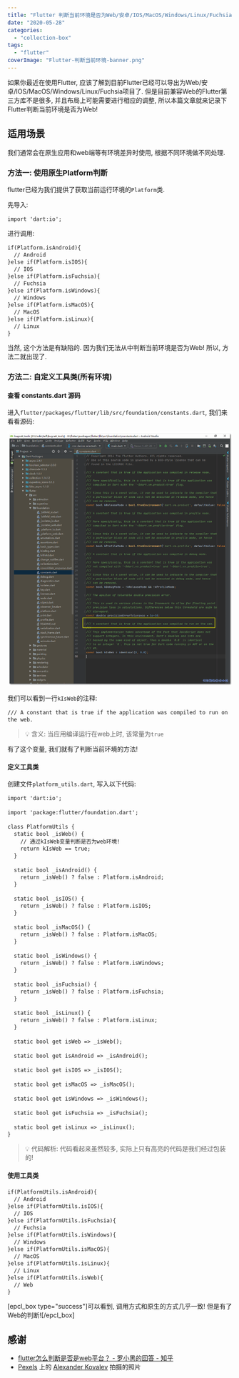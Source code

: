 ```yaml
---
title: "Flutter 判断当前环境是否为Web/安卓/IOS/MacOS/Windows/Linux/Fuchsia"
date: "2020-05-28"
categories: 
  - "collection-box"
tags: 
  - "flutter"
coverImage: "Flutter-判断当前环境-banner.png"
---
```


如果你最近在使用Flutter, 应该了解到目前Flutter已经可以导出为Web/安卓/IOS/MacOS/Windows/Linux/Fuchsia项目了. 但是目前兼容Web的Flutter第三方库不是很多, 并且布局上可能需要进行相应的调整, 所以本篇文章就来记录下Flutter判断当前环境是否为Web!

## 适用场景

我们通常会在原生应用和web端等有环境差异时使用, 根据不同环境做不同处理.

### 方法一: 使用原生Platform判断

flutter已经为我们提供了获取当前运行环境的`Platform`类.

先导入:

```
import 'dart:io';
```

进行调用:

```
if(Platform.isAndroid){
  // Android
}else if(Platform.isIOS){
  // IOS
}else if(Platform.isFuchsia){
  // Fuchsia
}else if(Platform.isWindows){
  // Windows
}else if(Platform.isMacOS){
  // MacOS
}else if(Platform.isLinux){
  // Linux
}
```

当然, 这个方法是有缺陷的. 因为我们无法从中判断当前环境是否为Web! 所以, 方法二就出现了.

### 方法二: 自定义工具类(所有环境)

#### 查看 constants.dart 源码

进入`flutter/packages/flutter/lib/src/foundation/constants.dart`, 我们来看看源码:

![](images/Flutter-判断当前环境-01.png)

我们可以看到一行`kIsWeb`的注释:

```
/// A constant that is true if the application was compiled to run on the web.
```

> 💡 含义: 当应用编译运行在web上时, 该常量为`true`

有了这个变量, 我们就有了判断当前环境的方法!

#### 定义工具类

创建文件`platform_utils.dart`, 写入以下代码:

```
import 'dart:io';

import 'package:flutter/foundation.dart';

class PlatformUtils {
  static bool _isWeb() {
    // 通过kIsWeb变量判断是否为web环境!
    return kIsWeb == true;
  }

  static bool _isAndroid() {
    return _isWeb() ? false : Platform.isAndroid;
  }

  static bool _isIOS() {
    return _isWeb() ? false : Platform.isIOS;
  }

  static bool _isMacOS() {
    return _isWeb() ? false : Platform.isMacOS;
  }

  static bool _isWindows() {
    return _isWeb() ? false : Platform.isWindows;
  }

  static bool _isFuchsia() {
    return _isWeb() ? false : Platform.isFuchsia;
  }

  static bool _isLinux() {
    return _isWeb() ? false : Platform.isLinux;
  }

  static bool get isWeb => _isWeb();

  static bool get isAndroid => _isAndroid();

  static bool get isIOS => _isIOS();

  static bool get isMacOS => _isMacOS();

  static bool get isWindows => _isWindows();

  static bool get isFuchsia => _isFuchsia();

  static bool get isLinux => _isLinux();
}
```

> 💡 代码解析: 代码看起来虽然较多, 实际上只有高亮的代码是我们经过包装的!

#### 使用工具类

```
if(PlatformUtils.isAndroid){
  // Android
}else if(PlatformUtils.isIOS){
  // IOS
}else if(PlatformUtils.isFuchsia){
  // Fuchsia
}else if(PlatformUtils.isWindows){
  // Windows
}else if(PlatformUtils.isMacOS){
  // MacOS
}else if(PlatformUtils.isLinux){
  // Linux
}else if(PlatformUtils.isWeb){
  // Web
}
```

\[epcl\_box type="success"\]可以看到, 调用方式和原生的方式几乎一致! 但是有了Web的判断!\[/epcl\_box\]

## 感谢

- [flutter怎么判断是否是web平台？ - 罗小黑的回答 - 知乎](https://www.zhihu.com/question/369285569/answer/1246486911)
- [Pexels](https://www.pexels.com/zh-cn/photo/2847648/?utm_content=attributionCopyText&utm_medium=referral&utm_source=pexels) 上的 [Alexander Kovalev](https://www.pexels.com/zh-cn/@alscre?utm_content=attributionCopyText&utm_medium=referral&utm_source=pexels) 拍摄的照片
